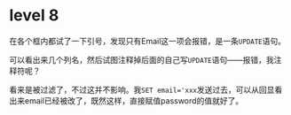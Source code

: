 # level 8

在各个框内都试了一下引号，发现只有Email这一项会报错，是一条`UPDATE`语句。

可以看出来几个列名，然后试图注释掉后面的自己写`UPDATE`语句——报错，我注释符呢？

看来是被过滤了，不过这并不影响。我`SET email='xxx`发送过去，可以从回显看出来email已经被改了，既然这样，直接赋值password的值就好了。


